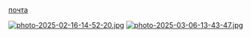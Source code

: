 
<a href=kibervantuzz@gmail.com>почта</a>



[![photo-2025-02-16-14-52-20.jpg](https://i.postimg.cc/1R6dR6Xr/photo-2025-02-16-14-52-20.jpg)]([https://github.com/lalka1477122/exprmnts-lain])
[![photo-2025-03-06-13-43-47.jpg](https://i.postimg.cc/76SJjZjd/photo-2025-03-06-13-43-47.jpg)](https://postimg.cc/k6X5bqJv)









 
 
 
 


